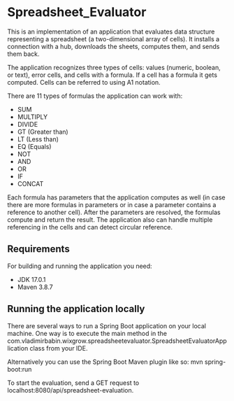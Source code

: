 # Spreadsheet_Evaluator

This is an implementation of an application that evaluates data structure representing a spreadsheet (a two-dimensional array of cells). It installs a connection with a hub, downloads the sheets, computes them, and sends them back.

The application recognizes three types of cells: values (numeric, boolean, or text), error cells, and cells with a formula. If a cell has a formula it gets computed. Cells can be referred to using A1 notation.

There are 11 types of formulas the application can work with:

- SUM
- MULTIPLY
- DIVIDE
- GT (Greater than)
- LT (Less than)
- EQ (Equals)
- NOT
- AND
- OR
- IF
- CONCAT

Each formula has parameters that the application computes as well (in case there are more formulas in parameters or in 
case a parameter contains a reference to another cell). After the parameters are resolved, the formulas compute and
return the result. The application also can handle multiple referencing in the cells and can detect circular reference.

## Requirements
For building and running the application you need:
- JDK 17.0.1
- Maven 3.8.7

## Running the application locally
There are several ways to run a Spring Boot application on your local machine. One way is to execute the main method in 
the com.vladimirbabin.wixgrow.spreadsheetevaluator.SpreadsheetEvaluatorApplication class from your IDE.

Alternatively you can use the Spring Boot Maven plugin like so:
mvn spring-boot:run

To start the evaluation, send a GET request to localhost:8080/api/spreadsheet-evaluation.
